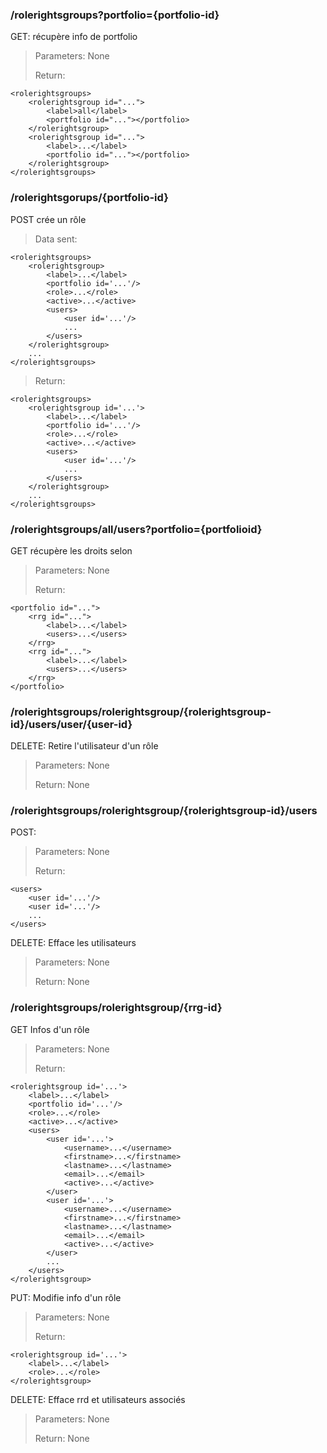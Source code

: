 ### /rolerightsgroups?portfolio={portfolio-id}
GET: récupère info de portfolio 
> Parameters:
> None
>
> Return:
>
	<rolerightsgroups>
		<rolerightsgroup id="...">
			<label>all</label>
			<portfolio id="..."></portfolio>
		</rolerightsgroup>
		<rolerightsgroup id="...">
			<label>...</label>
			<portfolio id="..."></portfolio>
		</rolerightsgroup>
	</rolerightsgroups>

### /rolerightsgorups/{portfolio-id}
POST crée un rôle
> Data sent:
>
	<rolerightsgroups>
		<rolerightsgroup>
			<label>...</label>
			<portfolio id='...'/>
			<role>...</role>
			<active>...</active>
			<users>
				<user id='...'/>
				...
			</users> 
		</rolerightsgroup>
		...
	</rolerightsgroups>
> Return:
>
	<rolerightsgroups>
		<rolerightsgroup id='...'>
			<label>...</label>
			<portfolio id='...'/>
			<role>...</role>
			<active>...</active>
			<users>
				<user id='...'/>
				...
			</users>
		</rolerightsgroup>
		...
	</rolerightsgroups> 

### /rolerightsgroups/all/users?portfolio={portfolioid}
GET récupère les droits selon
> Parameters:
> None
>
> Return:
>
	<portfolio id="...">
		<rrg id="...">
			<label>...</label>
			<users>...</users>
		</rrg>
		<rrg id="...">
			<label>...</label>
			<users>...</users>
		</rrg>
	</portfolio>

### /rolerightsgroups/rolerightsgroup/{rolerightsgroup-id}/users/user/{user-id}
DELETE: Retire l'utilisateur d'un rôle
> Parameters:
> None
>
> Return:
> None

### /rolerightsgroups/rolerightsgroup/{rolerightsgroup-id}/users
POST:
> Parameters:
> None
>
> Return:
>
	<users>
		<user id='...'/>
		<user id='...'/>
		...
	</users>

DELETE: Efface les utilisateurs
> Parameters:
> None
>
> Return:
> None

### /rolerightsgroups/rolerightsgroup/{rrg-id}
GET Infos d'un rôle
> Parameters:
> None
>
> Return:
>
	<rolerightsgroup id='...'>
		<label>...</label>
		<portfolio id='...'/>
		<role>...</role>
		<active>...</active>
		<users>
			<user id='...'>
				<username>...</username>
				<firstname>...</firstname>
				<lastname>...</lastname>
				<email>...</email>
				<active>...</active>
			</user>
			<user id='...'>
				<username>...</username>
				<firstname>...</firstname>
				<lastname>...</lastname>
				<email>...</email>
				<active>...</active>
			</user>
			...
		</users>
	</rolerightsgroup> 

PUT: Modifie info d'un rôle
> Parameters:
> None
>
> Return:
>
	<rolerightsgroup id='...'>
		<label>...</label>
		<role>...</role>
	</rolerightsgroup>

DELETE: Efface rrd et utilisateurs associés
> Parameters:
> None
>
> Return:
> None
